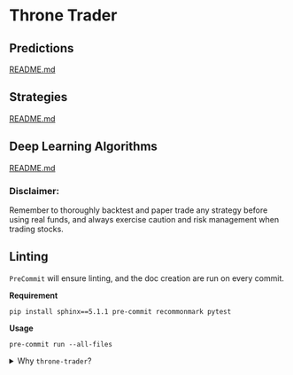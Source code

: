 # Throne Trader

## Predictions
[README.md][predictions]

## Strategies
[README.md][strategies]

## Deep Learning Algorithms
[README.md][deep_trade]

### Disclaimer:
Remember to thoroughly backtest and paper trade any strategy before using real funds, and always exercise caution and risk management when trading stocks.

## Linting
`PreCommit` will ensure linting, and the doc creation are run on every commit.

**Requirement**
```shell
pip install sphinx==5.1.1 pre-commit recommonmark pytest
```

**Usage**
```shell
pre-commit run --all-files
```

<details>
<summary>Why <code>throne-trader</code>?</summary>

<br>

<i>This name draws inspiration from the "Game of Thrones" series, where various characters vie for the Iron Throne, 
symbolizing power, wealth, and influence.
<br><br>
"ThroneTrader" signifies the algorithm's quest for dominance in the financial markets.
<br><br>
It suggests that my trading algorithm is on a mission to conquer the markets and achieve victory, 
much like the characters in the show strive to sit upon the Iron Throne.</i>

</details>

[predictions]: https://github.com/thevickypedia/throne-trader/blob/main/PREDICTIONS.md
[strategies]: https://github.com/thevickypedia/throne-trader/blob/main/STRATEGIES.md
[deep_trade]: https://github.com/thevickypedia/throne-trader/blob/main/DL_ALGORITHMS.md
